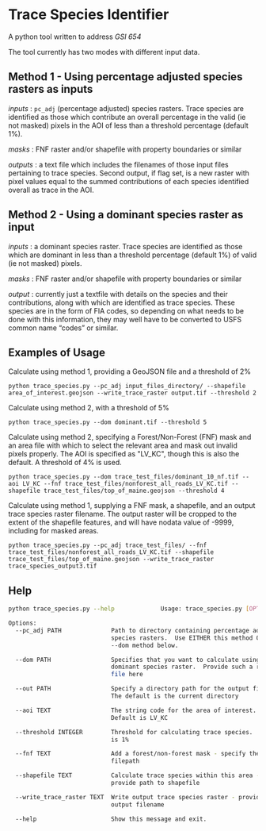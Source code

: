 # Trace Species Identifier

A python tool written to address _*GSI 654*_

The tool currently has two modes with different input data.

## Method 1 - Using percentage adjusted species rasters as inputs

*inputs* : `pc_adj` (percentage adjusted) species rasters.  Trace species are identified as those which contribute an overall percentage in the valid (ie not masked) pixels in the AOI of less than a threshold percentage (default 1%).

*masks* : FNF raster and/or shapefile with property boundaries or similar

*outputs* : a text file which includes the filenames of those input files pertaining to trace species.  Second output, if flag set, is a new raster with pixel values equal to the summed contributions of each species identified overall as trace in the AOI.

## Method 2 - Using a dominant species raster as input

*inputs* : a dominant species raster.  Trace species are identified as those which are dominant in less than a threshold percentage (default 1%) of valid (ie not masked) pixels.

*masks* : FNF raster and/or shapefile with property boundaries or similar

*output* : currently just a textfile with details on the species and their contributions, along with which are identified as trace species.  These species are in the form of FIA codes, so depending on what needs to be done with this information, they may well have to be converted to USFS common name “codes” or similar.

## Examples of Usage

Calculate using method 1, providing a GeoJSON file and a threshold of 2%

`python trace_species.py --pc_adj input_files_directory/ --shapefile area_of_interest.geojson --write_trace_raster output.tif --threshold 2`

Calculate using method 2, with a threshold of 5%

`python trace_species.py --dom dominant.tif --threshold 5`

Calculate using method 2, specifying a Forest/Non-Forest (FNF) mask and an area file with which to select the relevant area and mask out invalid pixels properly.  The AOI is specified as "LV_KC", though this is also the default.  A threshold of 4% is used.

`python trace_species.py --dom trace_test_files/dominant_10_nf.tif --aoi LV_KC --fnf trace_test_files/nonforest_all_roads_LV_KC.tif --shapefile trace_test_files/top_of_maine.geojson --threshold 4`

Calculate using method 1, supplying a FNF mask, a shapefile, and an output trace species raster filename.  The output raster will be cropped to the extent of the shapefile features, and will have nodata value of -9999, including for masked areas.  

`python trace_species.py --pc_adj trace_test_files/ --fnf trace_test_files/nonforest_all_roads_LV_KC.tif --shapefile trace_test_files/top_of_maine.geojson --write_trace_raster trace_species_output3.tif`

## Help

```bash
python trace_species.py --help             Usage: trace_species.py [OPTIONS]

Options:
  --pc_adj PATH              Path to directory containing percentage adjusted
                             species rasters.  Use EITHER this method OR the
                             --dom method below.

  --dom PATH                 Specifies that you want to calculate using a
                             dominant species raster.  Provide such a raster
                             file here

  --out PATH                 Specify a directory path for the output files.
                             The default is the current directory

  --aoi TEXT                 The string code for the area of interest.
                             Default is LV_KC

  --threshold INTEGER        Threshold for calculating trace species.  Default
                             is 1%

  --fnf TEXT                 Add a forest/non-forest mask - specify the
                             filepath

  --shapefile TEXT           Calculate trace species within this area -
                             provide path to shapefile

  --write_trace_raster TEXT  Write output trace species raster - provide
                             output filename

  --help                     Show this message and exit.
```
